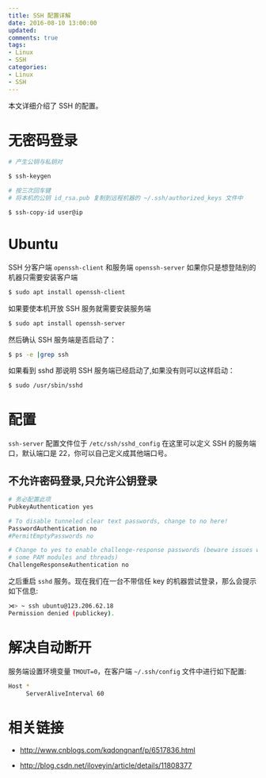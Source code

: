 ```yaml
---
title: SSH 配置详解
date: 2016-08-10 13:00:00
updated:
comments: true
tags:
- Linux
- SSH
categories:
- Linux
- SSH
---
```


本文详细介绍了 SSH 的配置。

<!--more-->

# 无密码登录

```bash
# 产生公钥与私钥对

$ ssh-keygen

# 按三次回车键
# 将本机的公钥 id_rsa.pub 复制到远程机器的 ~/.ssh/authorized_keys 文件中

$ ssh-copy-id user@ip
```

# Ubuntu

SSH 分客户端 `openssh-client` 和服务端 `openssh-server` 如果你只是想登陆别的机器只需要安装客户端

```bash
$ sudo apt install openssh-client
```

如果要使本机开放 SSH 服务就需要安装服务端

```bash
$ sudo apt install openssh-server
```

然后确认 SSH 服务端是否启动了：

```bash
$ ps -e |grep ssh
```

如果看到 sshd 那说明 SSH 服务端已经启动了,如果没有则可以这样启动：

```bash
$ sudo /usr/sbin/sshd
```

# 配置

`ssh-server` 配置文件位于 `/etc/ssh/sshd_config` 在这里可以定义 SSH 的服务端口，默认端口是 22，你可以自己定义成其他端口号。

## 不允许密码登录,只允许公钥登录

```bash
# 务必配置此项
PubkeyAuthentication yes

# To disable tunneled clear text passwords, change to no here!
PasswordAuthentication no
#PermitEmptyPasswords no

# Change to yes to enable challenge-response passwords (beware issues with
# some PAM modules and threads)
ChallengeResponseAuthentication no
```

之后重启 `sshd` 服务。现在我们在一台不带信任 key 的机器尝试登录，那么会提示如下信息:

```bash
⋊> ~ ssh ubuntu@123.206.62.18
Permission denied (publickey).
```

# 解决自动断开

服务端设置环境变量 `TMOUT=0`，在客户端 `~/.ssh/config` 文件中进行如下配置:

```bash
Host *
     ServerAliveInterval 60
```

# 相关链接

* http://www.cnblogs.com/kqdongnanf/p/6517836.html

* http://blog.csdn.net/iloveyin/article/details/11808377
